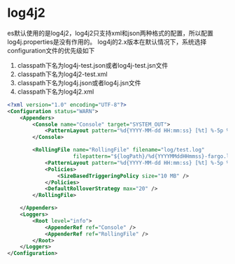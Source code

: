 # log4j2
es默认使用的是log4j2，log4j2只支持xml和json两种格式的配置，所以配置log4j.properties是没有作用的。
log4j的2.x版本在默认情况下，系统选择configuration文件的优先级如下
1. classpath下名为log4j-test.json或者log4j-test.jsn文件
2. classpath下名为log4j2-test.xml
3. classpath下名为log4j.json或者log4j.jsn文件
4. classpath下名为log4j2.xml
```xml
<?xml version="1.0" encoding="UTF-8"?>
<Configuration status="WARN">
    <Appenders>
        <Console name="Console" target="SYSTEM_OUT">
            <PatternLayout pattern="%d{YYYY-MM-dd HH:mm:ss} [%t] %-5p %c{1}:%L - %msg%n" />
        </Console>

        <RollingFile name="RollingFile" filename="log/test.log"
                     filepattern="${logPath}/%d{YYYYMMddHHmmss}-fargo.log">
            <PatternLayout pattern="%d{YYYY-MM-dd HH:mm:ss} [%t] %-5p %c{1}:%L - %msg%n" />
            <Policies>
                <SizeBasedTriggeringPolicy size="10 MB" />
            </Policies>
            <DefaultRolloverStrategy max="20" />
        </RollingFile>

    </Appenders>
    <Loggers>
        <Root level="info">
            <AppenderRef ref="Console" />
            <AppenderRef ref="RollingFile" />
        </Root>
    </Loggers>
</Configuration>
```